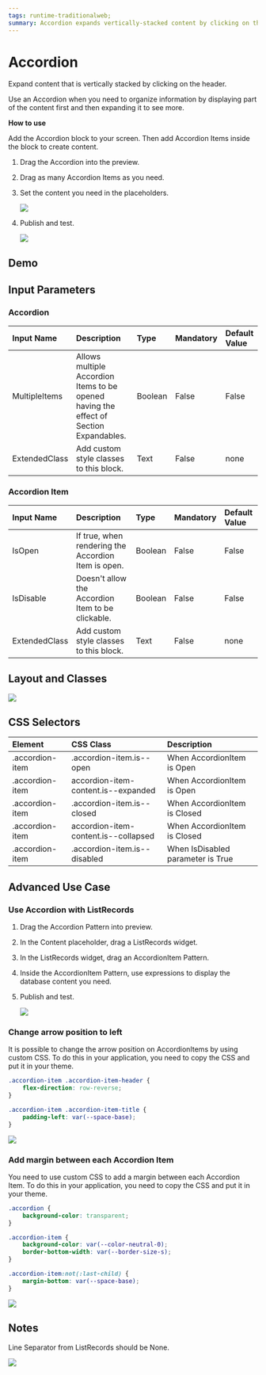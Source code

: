 ```yaml
---
tags: runtime-traditionalweb;
summary: Accordion expands vertically-stacked content by clicking on the header.
---
```


# Accordion

Expand content that is vertically stacked by clicking on the header.

Use an Accordion when you need to organize information by displaying part of the content first and then expanding it to see more.

**How to use**

Add the Accordion block to your screen. Then add Accordion Items inside the block to create content.

1. Drag the Accordion into the preview.
2. Drag as many Accordion Items as you need.
3. Set the content you need in the placeholders.

   ![](https://github.com/danielmarquespt/docs-product/tree/e7ea3f444d5129dab245c69ab72ae091554bc4fb/src/develop/ui/patterns/web/content/accordion/images/accordion-image-1.png%3E)

4. Publish and test.

   ![](https://github.com/danielmarquespt/docs-product/tree/e7ea3f444d5129dab245c69ab72ae091554bc4fb/src/develop/ui/patterns/web/content/accordion/images/accordion-image-2.png%3E)

## Demo

## Input Parameters

### Accordion

| **Input Name** | **Description** | **Type** | **Mandatory** | **Default Value** |
| :--- | :--- | :--- | :--- | :--- |
| MultipleItems | Allows multiple Accordion Items to be opened having the effect of Section Expandables. | Boolean | False | False |
| ExtendedClass | Add custom style classes to this block. | Text | False | none |

### Accordion Item

| **Input Name** | **Description** | **Type** | **Mandatory** | **Default Value** |
| :--- | :--- | :--- | :--- | :--- |
| IsOpen | If true, when rendering the Accordion Item is open. | Boolean | False | False |
| IsDisable | Doesn't allow the Accordion Item to be clickable. | Boolean | False | False |
| ExtendedClass | Add custom style classes to this block. | Text | False | none |

## Layout and Classes

![](https://github.com/danielmarquespt/docs-product/tree/e7ea3f444d5129dab245c69ab72ae091554bc4fb/src/develop/ui/patterns/web/content/accordion/images/accordion-image-3.png%3E)

## CSS Selectors

| **Element** | **CSS Class** | **Description** |
| :--- | :--- | :--- |
| .accordion-item | .accordion-item.is--open | When AccordionItem is Open |
| .accordion-item | accordion-item-content.is--expanded | When AccordionItem is Open |
| .accordion-item | .accordion-item.is--closed | When AccordionItem is Closed |
| .accordion-item | accordion-item-content.is--collapsed | When AccordionItem is Closed |
| .accordion-item | .accordion-item.is--disabled | When IsDisabled parameter is True |

## Advanced Use Case

### Use Accordion with ListRecords

1. Drag the Accordion Pattern into preview.
2. In the Content placeholder, drag a ListRecords widget.
3. In the ListRecords widget, drag an AccordionItem Pattern.
4. Inside the AccordionItem Pattern, use expressions to display the database content you need.
5. Publish and test.

   ![](https://github.com/danielmarquespt/docs-product/tree/e7ea3f444d5129dab245c69ab72ae091554bc4fb/src/develop/ui/patterns/web/content/accordion/images/accordion-image-4.png%3E)

### Change arrow position to left

It is possible to change the arrow position on AccordionItems by using custom CSS. To do this in your application, you need to copy the CSS and put it in your theme.

```css
.accordion-item .accordion-item-header {
    flex-direction: row-reverse;
}

.accordion-item .accordion-item-title {
    padding-left: var(--space-base);
}
```

![](https://github.com/danielmarquespt/docs-product/tree/e7ea3f444d5129dab245c69ab72ae091554bc4fb/src/develop/ui/patterns/web/content/accordion/images/accordion-image-5.png%3E)

### Add margin between each Accordion Item

You need to use custom CSS to add a margin between each Accordion Item. To do this in your application, you need to copy the CSS and put it in your theme.

```css
.accordion {
    background-color: transparent;
}

.accordion-item {
    background-color: var(--color-neutral-0);
    border-bottom-width: var(--border-size-s);
}

.accordion-item:not(:last-child) {
    margin-bottom: var(--space-base);
}
```

![](https://github.com/danielmarquespt/docs-product/tree/e7ea3f444d5129dab245c69ab72ae091554bc4fb/src/develop/ui/patterns/web/content/accordion/images/accordion-image-6.png%3E)

## Notes

Line Separator from ListRecords should be None.

![](https://github.com/danielmarquespt/docs-product/tree/e7ea3f444d5129dab245c69ab72ae091554bc4fb/src/develop/ui/patterns/web/content/accordion/images/accordion-image-7.png%3E)

